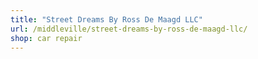 ```yaml
---
title: "Street Dreams By Ross De Maagd LLC"
url: /middleville/street-dreams-by-ross-de-maagd-llc/
shop: car repair
---
```

